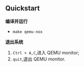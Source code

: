 ## Quickstart

**编译并运行**

- `make qemu-nox`

**退出系统**

1. `Ctrl + A,C`,进入 QEMU monitor;
2. `quit`,退出 QEMU monitor.

